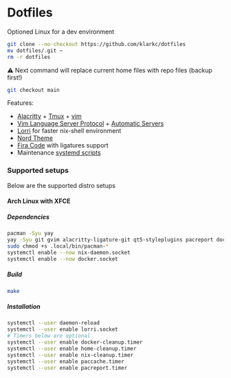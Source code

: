# Dotfiles

Optioned Linux for a dev environment

```bash
git clone --no-checkout https://github.com/klarkc/dotfiles 
mv dotfiles/.git ~
rm -r dotfiles
```
⚠ Next command will replace current home files with repo files (backup first!)

```bash
git checkout main
```

Features:

- [Alacritty](https://github.com/alacritty/alacritty) + [Tmux](https://github.com/tmux/tmux) + [vim](https://github.com/vim/vim)
- [Vim Language Server Protocol](https://github.com/prabirshrestha/vim-lsp) + [Automatic Servers](https://github.com/mattn/vim-lsp-settings)
- [Lorri](https://github.com/nix-community/lorri/) for faster nix-shell environment
- [Nord Theme](https://www.nordtheme.com/)
- [Fira Code](https://github.com/tonsky/FiraCode) with ligatures support
- Maintenance [systemd scripts](https://github.com/klarkc/dotfiles/tree/main/.config/systemd/user)

### Supported setups

Below are the supported distro setups

#### Arch Linux with XFCE

##### Dependencies

```bash
pacman -Syu yay
yay -Syu git gvim alacritty-ligature-git qt5-styleplugins pacreport docker nix ttf-fira-code
sudo chmod +s .local/bin/pacman-*
systemctl enable --now nix-daemon.socket
systemctl enable --now docker.socket
```

##### Build

```bash
make
```

##### Installation

```bash
systemctl --user daemon-reload
systemctl --user enable lorri.socket
# Timers below are optional
systemctl --user enable docker-cleanup.timer
systemctl --user enable home-cleanup.timer
systemctl --user enable nix-cleanup.timer
systemctl --user enable paccache.timer
systemctl --user enable pacreport.timer
```

